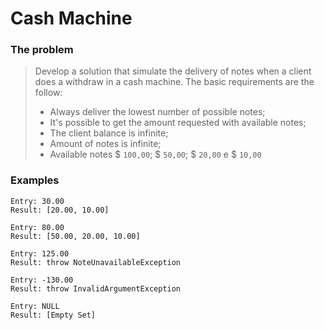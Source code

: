 # Cash Machine
### The problem

> Develop a solution that simulate the delivery of notes when a client does a withdraw in a cash machine.
> The basic requirements are the follow:
> - Always deliver the lowest number of possible notes;
> - It's possible to get the amount requested with available notes;
> - The client balance is infinite;
> - Amount of notes is infinite;
> - Available notes $ `100,00`; $ `50,00`; $ `20,00` e $ `10,00`

### Examples

```
Entry: 30.00
Result: [20.00, 10.00]
```

```
Entry: 80.00
Result: [50.00, 20.00, 10.00]
```

```
Entry: 125.00
Result: throw NoteUnavailableException
```

```
Entry: -130.00
Result: throw InvalidArgumentException
```

```
Entry: NULL
Result: [Empty Set]
```
